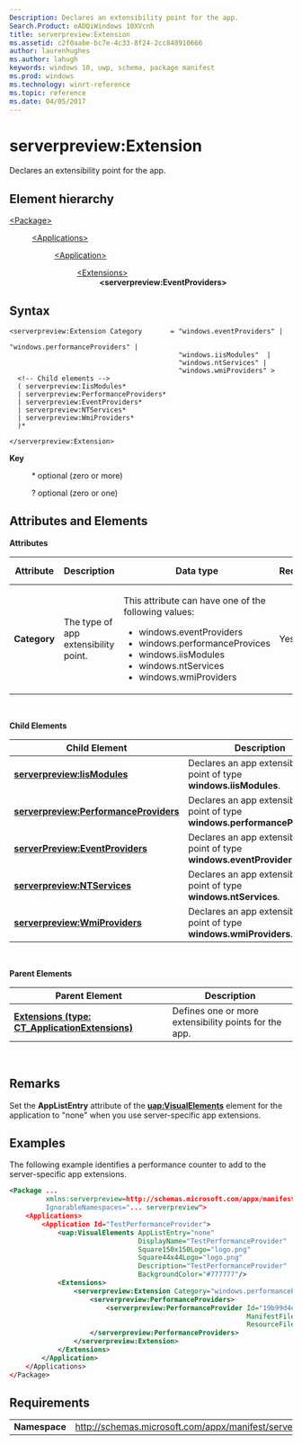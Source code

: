 ```yaml
---
Description: Declares an extensibility point for the app.
Search.Product: eADQiWindows 10XVcnh
title: serverpreview:Extension
ms.assetid: c2f0aabe-bc7e-4c33-8f24-2cc848910666
author: laurenhughes
ms.author: lahugh
keywords: windows 10, uwp, schema, package manifest
ms.prod: windows
ms.technology: winrt-reference
ms.topic: reference
ms.date: 04/05/2017
---
```


# serverpreview:Extension


Declares an extensibility point for the app.

## Element hierarchy

<dl>
<dt><a href="element-package.md">&lt;Package&gt;</a></dt>
<dd>
<dl>
<dt><a href="element-applications.md">&lt;Applications&gt;</a></dt>
<dd>
<dl>
<dt><a href="element-application.md">&lt;Application&gt;</a></dt>
<dd>
<dl>
<dt><a href="element-1-extensions.md">&lt;Extensions&gt;</a></dt>
<dd><b>&lt;serverpreview:EventProviders&gt;</b></dd>
</dl>
</dd>
</dl>
</dd>
</dl>
</dd>
</dl>

## Syntax


```
<serverpreview:Extension Category       = "windows.eventProviders" | 
                                          "windows.performanceProviders" | 
                                          "windows.iisModules"  |
                                          "windows.ntServices" |
                                          "windows.wmiProviders" >
  <!-- Child elements -->
  ( serverpreview:IisModules*
  | serverpreview:PerformanceProviders*
  | serverpreview:EventProviders*
  | serverpreview:NTServices*
  | serverpreview:WmiProviders*
  )*

</serverpreview:Extension>
```

**Key**

          \* optional (zero or more)

          ? optional (zero or one)

## Attributes and Elements


**Attributes**

<table>
<colgroup>
<col width="20%" />
<col width="20%" />
<col width="20%" />
<col width="20%" />
<col width="20%" />
</colgroup>
<thead>
<tr class="header">
<th>Attribute</th>
<th>Description</th>
<th>Data type</th>
<th>Required</th>
<th>Default value</th>
</tr>
</thead>
<tbody>
<tr class="odd">
<td><strong>Category</strong></td>
<td>The type of app extensibility point.</td>
<td><p>This attribute can have one of the following values:</p>
<ul>
<li>windows.eventProviders</li>
<li>windows.performanceProvices</li>
<li>windows.iisModules</li>
<li>windows.ntServices</li>
<li>windows.wmiProviders</li>
</ul></td>
<td>Yes</td>
<td></td>
</tr>
</tbody>
</table>

 

**Child Elements**

| Child Element                                                                                   | Description                                                                   |
|-------------------------------------------------------------------------------------------------|-------------------------------------------------------------------------------|
| [**serverpreview:IisModules**](element-serverpreview-iismodules-manual.md)                     | Declares an app extensibility point of type **windows.iisModules**.           |
| [**serverpreview:PerformanceProviders**](element-serverpreview-performanceproviders-manual.md) | Declares an app extensibility point of type **windows.performanceProviders**. |
| [**serverPreview:EventProviders**](element-serverpreview-eventproviders-manual.md)             | Declares an app extensibility point of type **windows.eventProviders**.       |
| [**serverpreview:NTServices**](element-serverpreview-ntservices-manual.md)                     | Declares an app extensibility point of type **windows.ntServices**.           |
| [**serverpreview:WmiProviders**](element-serverpreview-wmiproviders-manual.md)                 | Declares an app extensibility point of type **windows.wmiProviders**.         |

 

**Parent Elements**

| Parent Element                                                               | Description                                           |
|------------------------------------------------------------------------------|-------------------------------------------------------|
| [**Extensions (type: CT_ApplicationExtensions)**](element-1-extensions.md) | Defines one or more extensibility points for the app. |

 

## Remarks


Set the **AppListEntry** attribute of the [**uap:VisualElements**](element-uap-visualelements.md) element for the application to "none" when you use server-specific app extensions.

## Examples


The following example identifies a performance counter to add to the server-specific app extensions.

```XML
<Package ...
         xmlns:serverpreview=http://schemas.microsoft.com/appx/manifest/serverpreview/windows10"  
         IgnorableNamespaces="... serverpreview">
    <Applications>
        <Application Id="TestPerformanceProvider">
            <uap:VisualElements AppListEntry="none" 
                                DisplayName="TestPerformanceProvider" 
                                Square150x150Logo="logo.png" 
                                Square44x44Logo="logo.png" 
                                Description="TestPerformanceProvider" 
                                BackgroundColor="#777777"/>
            <Extensions>
                <serverpreview:Extension Category="windows.performanceProviders">  
                    <serverpreview:PerformanceProviders>  
                        <serverpreview:PerformanceProvider Id="19b99d4e-deef-4de5-9fe8-5d53a01f79e0"
                                                           ManifestFile="Counters.xml"  
                                                           ResourceFile="PerfSample.exe" />  
                    </serverpreview:PerformanceProviders>  
                </serverpreview:Extension>  
            </Extensions>
        </Application>
    </Applications>
</Package>
```

## Requirements


|               |                                                                    |
|---------------|--------------------------------------------------------------------|
| **Namespace** | http://schemas.microsoft.com/appx/manifest/serverpreview/windows10 |

 

 

 



